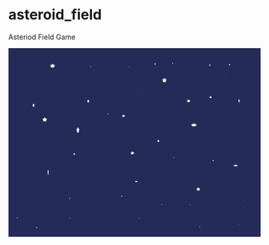 # asteroid_field
 Asteriod Field Game

[![Game Video](https://github.com/Zaederx/asteroid_field/blob/main/img/starry-background.svg)](https://github.com/Zaederx/asteroid_field/blob/main/video/game-video.mov)
